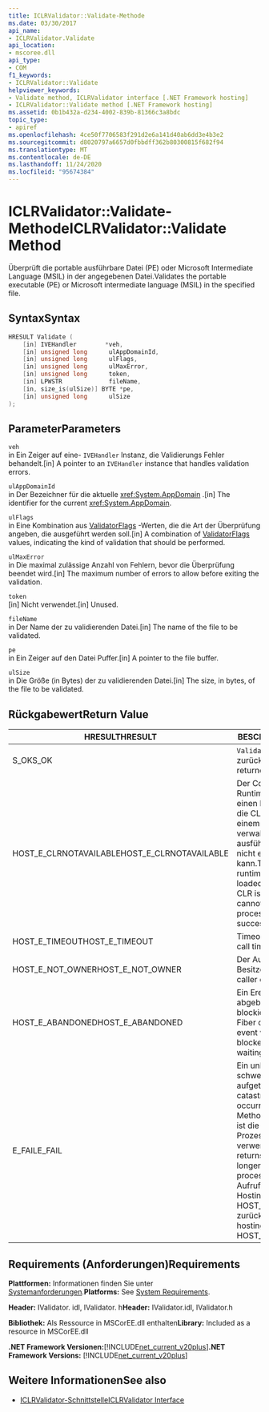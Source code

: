 ```yaml
---
title: ICLRValidator::Validate-Methode
ms.date: 03/30/2017
api_name:
- ICLRValidator.Validate
api_location:
- mscoree.dll
api_type:
- COM
f1_keywords:
- ICLRValidator::Validate
helpviewer_keywords:
- Validate method, ICLRValidator interface [.NET Framework hosting]
- ICLRValidator::Validate method [.NET Framework hosting]
ms.assetid: 0b1b432a-d234-4002-839b-81366c3a8bdc
topic_type:
- apiref
ms.openlocfilehash: 4ce50f7706583f291d2e6a141d40ab6dd3e4b3e2
ms.sourcegitcommit: d8020797a6657d0fbbdff362b80300815f682f94
ms.translationtype: MT
ms.contentlocale: de-DE
ms.lasthandoff: 11/24/2020
ms.locfileid: "95674384"
---
```

# <a name="iclrvalidatorvalidate-method"></a><span data-ttu-id="d9da8-102">ICLRValidator::Validate-Methode</span><span class="sxs-lookup"><span data-stu-id="d9da8-102">ICLRValidator::Validate Method</span></span>

<span data-ttu-id="d9da8-103">Überprüft die portable ausführbare Datei (PE) oder Microsoft Intermediate Language (MSIL) in der angegebenen Datei.</span><span class="sxs-lookup"><span data-stu-id="d9da8-103">Validates the portable executable (PE) or Microsoft intermediate language (MSIL) in the specified file.</span></span>  
  
## <a name="syntax"></a><span data-ttu-id="d9da8-104">Syntax</span><span class="sxs-lookup"><span data-stu-id="d9da8-104">Syntax</span></span>  
  
```cpp  
HRESULT Validate (  
    [in] IVEHandler        *veh,  
    [in] unsigned long      ulAppDomainId,  
    [in] unsigned long      ulFlags,  
    [in] unsigned long      ulMaxError,  
    [in] unsigned long      token,  
    [in] LPWSTR             fileName,  
    [in, size_is(ulSize)] BYTE *pe,  
    [in] unsigned long      ulSize  
);
```  
  
## <a name="parameters"></a><span data-ttu-id="d9da8-105">Parameter</span><span class="sxs-lookup"><span data-stu-id="d9da8-105">Parameters</span></span>  

 `veh`  
 <span data-ttu-id="d9da8-106">in Ein Zeiger auf eine- `IVEHandler` Instanz, die Validierungs Fehler behandelt.</span><span class="sxs-lookup"><span data-stu-id="d9da8-106">[in] A pointer to an `IVEHandler` instance that handles validation errors.</span></span>  
  
 `ulAppDomainId`  
 <span data-ttu-id="d9da8-107">in Der Bezeichner für die aktuelle <xref:System.AppDomain> .</span><span class="sxs-lookup"><span data-stu-id="d9da8-107">[in] The identifier for the current <xref:System.AppDomain>.</span></span>  
  
 `ulFlags`  
 <span data-ttu-id="d9da8-108">in Eine Kombination aus [ValidatorFlags](validatorflags-enumeration.md) -Werten, die die Art der Überprüfung angeben, die ausgeführt werden soll.</span><span class="sxs-lookup"><span data-stu-id="d9da8-108">[in] A combination of [ValidatorFlags](validatorflags-enumeration.md) values, indicating the kind of validation that should be performed.</span></span>  
  
 `ulMaxError`  
 <span data-ttu-id="d9da8-109">in Die maximal zulässige Anzahl von Fehlern, bevor die Überprüfung beendet wird.</span><span class="sxs-lookup"><span data-stu-id="d9da8-109">[in] The maximum number of errors to allow before exiting the validation.</span></span>  
  
 `token`  
 <span data-ttu-id="d9da8-110">[in] Nicht verwendet.</span><span class="sxs-lookup"><span data-stu-id="d9da8-110">[in] Unused.</span></span>  
  
 `fileName`  
 <span data-ttu-id="d9da8-111">in Der Name der zu validierenden Datei.</span><span class="sxs-lookup"><span data-stu-id="d9da8-111">[in] The name of the file to be validated.</span></span>  
  
 `pe`  
 <span data-ttu-id="d9da8-112">in Ein Zeiger auf den Datei Puffer.</span><span class="sxs-lookup"><span data-stu-id="d9da8-112">[in] A pointer to the file buffer.</span></span>  
  
 `ulSize`  
 <span data-ttu-id="d9da8-113">in Die Größe (in Bytes) der zu validierenden Datei.</span><span class="sxs-lookup"><span data-stu-id="d9da8-113">[in] The size, in bytes, of the file to be validated.</span></span>  
  
## <a name="return-value"></a><span data-ttu-id="d9da8-114">Rückgabewert</span><span class="sxs-lookup"><span data-stu-id="d9da8-114">Return Value</span></span>  
  
|<span data-ttu-id="d9da8-115">HRESULT</span><span class="sxs-lookup"><span data-stu-id="d9da8-115">HRESULT</span></span>|<span data-ttu-id="d9da8-116">BESCHREIBUNG</span><span class="sxs-lookup"><span data-stu-id="d9da8-116">Description</span></span>|  
|-------------|-----------------|  
|<span data-ttu-id="d9da8-117">S_OK</span><span class="sxs-lookup"><span data-stu-id="d9da8-117">S_OK</span></span>|<span data-ttu-id="d9da8-118">`Validate` wurde erfolgreich zurückgegeben.</span><span class="sxs-lookup"><span data-stu-id="d9da8-118">`Validate` returned successfully.</span></span>|  
|<span data-ttu-id="d9da8-119">HOST_E_CLRNOTAVAILABLE</span><span class="sxs-lookup"><span data-stu-id="d9da8-119">HOST_E_CLRNOTAVAILABLE</span></span>|<span data-ttu-id="d9da8-120">Der Common Language Runtime (CLR) wurde nicht in einen Prozess geladen, oder die CLR befindet sich in einem Zustand, in dem Sie verwalteten Code nicht ausführen oder den-Befehl nicht erfolgreich verarbeiten kann.</span><span class="sxs-lookup"><span data-stu-id="d9da8-120">The common language runtime (CLR) has not been loaded into a process, or the CLR is in a state in which it cannot run managed code or process the call successfully.</span></span>|  
|<span data-ttu-id="d9da8-121">HOST_E_TIMEOUT</span><span class="sxs-lookup"><span data-stu-id="d9da8-121">HOST_E_TIMEOUT</span></span>|<span data-ttu-id="d9da8-122">Timeout des Aufrufes.</span><span class="sxs-lookup"><span data-stu-id="d9da8-122">The call timed out.</span></span>|  
|<span data-ttu-id="d9da8-123">HOST_E_NOT_OWNER</span><span class="sxs-lookup"><span data-stu-id="d9da8-123">HOST_E_NOT_OWNER</span></span>|<span data-ttu-id="d9da8-124">Der Aufrufer ist nicht Besitzer der Sperre.</span><span class="sxs-lookup"><span data-stu-id="d9da8-124">The caller does not own the lock.</span></span>|  
|<span data-ttu-id="d9da8-125">HOST_E_ABANDONED</span><span class="sxs-lookup"><span data-stu-id="d9da8-125">HOST_E_ABANDONED</span></span>|<span data-ttu-id="d9da8-126">Ein Ereignis wurde abgebrochen, während ein blockierter Thread oder eine Fiber darauf wartete.</span><span class="sxs-lookup"><span data-stu-id="d9da8-126">An event was canceled while a blocked thread or fiber was waiting on it.</span></span>|  
|<span data-ttu-id="d9da8-127">E_FAIL</span><span class="sxs-lookup"><span data-stu-id="d9da8-127">E_FAIL</span></span>|<span data-ttu-id="d9da8-128">Ein unbekannter schwerwiegender Fehler ist aufgetreten.</span><span class="sxs-lookup"><span data-stu-id="d9da8-128">An unknown catastrophic failure occurred.</span></span> <span data-ttu-id="d9da8-129">Wenn eine Methode E_FAIL zurückgibt, ist die CLR innerhalb des Prozesses nicht mehr verwendbar.</span><span class="sxs-lookup"><span data-stu-id="d9da8-129">When a method returns E_FAIL, the CLR is no longer usable within the process.</span></span> <span data-ttu-id="d9da8-130">Nachfolgende Aufrufe von Hostingmethoden geben HOST_E_CLRNOTAVAILABLE zurück.</span><span class="sxs-lookup"><span data-stu-id="d9da8-130">Subsequent calls to hosting methods return HOST_E_CLRNOTAVAILABLE.</span></span>|  
  
## <a name="requirements"></a><span data-ttu-id="d9da8-131">Requirements (Anforderungen)</span><span class="sxs-lookup"><span data-stu-id="d9da8-131">Requirements</span></span>  

 <span data-ttu-id="d9da8-132">**Plattformen:** Informationen finden Sie unter [Systemanforderungen](../../get-started/system-requirements.md).</span><span class="sxs-lookup"><span data-stu-id="d9da8-132">**Platforms:** See [System Requirements](../../get-started/system-requirements.md).</span></span>  
  
 <span data-ttu-id="d9da8-133">**Header:** IValidator. idl, IValidator. h</span><span class="sxs-lookup"><span data-stu-id="d9da8-133">**Header:** IValidator.idl, IValidator.h</span></span>  
  
 <span data-ttu-id="d9da8-134">**Bibliothek:** Als Ressource in MSCorEE.dll enthalten</span><span class="sxs-lookup"><span data-stu-id="d9da8-134">**Library:** Included as a resource in MSCorEE.dll</span></span>  
  
 <span data-ttu-id="d9da8-135">**.NET Framework Versionen:**[!INCLUDE[net_current_v20plus](../../../../includes/net-current-v20plus-md.md)]</span><span class="sxs-lookup"><span data-stu-id="d9da8-135">**.NET Framework Versions:** [!INCLUDE[net_current_v20plus](../../../../includes/net-current-v20plus-md.md)]</span></span>  
  
## <a name="see-also"></a><span data-ttu-id="d9da8-136">Weitere Informationen</span><span class="sxs-lookup"><span data-stu-id="d9da8-136">See also</span></span>

- [<span data-ttu-id="d9da8-137">ICLRValidator-Schnittstelle</span><span class="sxs-lookup"><span data-stu-id="d9da8-137">ICLRValidator Interface</span></span>](iclrvalidator-interface.md)
